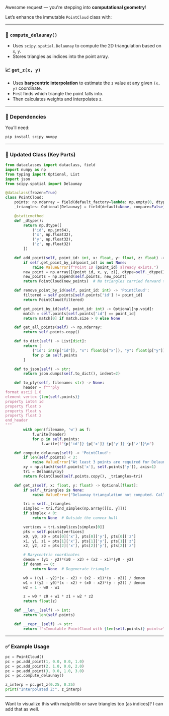 Awesome request — you're stepping into **computational geometry**!

Let’s enhance the immutable `PointCloud` class with:

---

### 🔺 `compute_delaunay()`
- Uses `scipy.spatial.Delaunay` to compute the 2D triangulation based on `x`, `y`.
- Stores triangles as indices into the point array.

### 📈 `get_z(x, y)`
- Uses **barycentric interpolation** to estimate the `z` value at any given `(x, y)` coordinate.
- First finds which triangle the point falls into.
- Then calculates weights and interpolates `z`.

---

### 🔧 Dependencies

You’ll need:
```bash
pip install scipy numpy
```

---

### 🚀 Updated Class (Key Parts)

```python
from dataclasses import dataclass, field
import numpy as np
from typing import Optional, List
import json
from scipy.spatial import Delaunay

@dataclass(frozen=True)
class PointCloud:
    points: np.ndarray = field(default_factory=lambda: np.empty(0, dtype=PointCloud._dtype()))
    _triangles: Optional[Delaunay] = field(default=None, compare=False)

    @staticmethod
    def _dtype():
        return np.dtype([
            ('id', np.int64),
            ('x', np.float32),
            ('y', np.float32),
            ('z', np.float32)
        ])

    def add_point(self, point_id: int, x: float, y: float, z: float) -> 'PointCloud':
        if self.get_point_by_id(point_id) is not None:
            raise ValueError(f"Point ID {point_id} already exists.")
        new_point = np.array([(point_id, x, y, z)], dtype=self._dtype())
        new_points = np.append(self.points, new_point)
        return PointCloud(new_points)  # No triangles carried forward to force recompute

    def remove_point_by_id(self, point_id: int) -> 'PointCloud':
        filtered = self.points[self.points['id'] != point_id]
        return PointCloud(filtered)

    def get_point_by_id(self, point_id: int) -> Optional[np.void]:
        match = self.points[self.points['id'] == point_id]
        return match[0] if match.size > 0 else None

    def get_all_points(self) -> np.ndarray:
        return self.points.copy()

    def to_dict(self) -> List[dict]:
        return [
            {"id": int(p["id"]), "x": float(p["x"]), "y": float(p["y"]), "z": float(p["z"])}
            for p in self.points
        ]

    def to_json(self) -> str:
        return json.dumps(self.to_dict(), indent=2)

    def to_ply(self, filename: str) -> None:
        header = f"""ply
format ascii 1.0
element vertex {len(self.points)}
property int64 id
property float x
property float y
property float z
end_header
"""
        with open(filename, 'w') as f:
            f.write(header)
            for p in self.points:
                f.write(f"{p['id']} {p['x']} {p['y']} {p['z']}\n")

    def compute_delaunay(self) -> 'PointCloud':
        if len(self.points) < 3:
            raise ValueError("At least 3 points are required for Delaunay triangulation.")
        xy = np.stack((self.points['x'], self.points['y']), axis=1)
        tri = Delaunay(xy)
        return PointCloud(self.points.copy(), _triangles=tri)

    def get_z(self, x: float, y: float) -> Optional[float]:
        if self._triangles is None:
            raise ValueError("Delaunay triangulation not computed. Call compute_delaunay() first.")

        tri = self._triangles
        simplex = tri.find_simplex(np.array([[x, y]]))
        if simplex < 0:
            return None  # Outside the convex hull

        vertices = tri.simplices[simplex[0]]
        pts = self.points[vertices]
        x0, y0, z0 = pts[0]['x'], pts[0]['y'], pts[0]['z']
        x1, y1, z1 = pts[1]['x'], pts[1]['y'], pts[1]['z']
        x2, y2, z2 = pts[2]['x'], pts[2]['y'], pts[2]['z']

        # Barycentric coordinates
        denom = (y1 - y2)*(x0 - x2) + (x2 - x1)*(y0 - y2)
        if denom == 0:
            return None  # Degenerate triangle

        w0 = ((y1 - y2)*(x - x2) + (x2 - x1)*(y - y2)) / denom
        w1 = ((y2 - y0)*(x - x2) + (x0 - x2)*(y - y2)) / denom
        w2 = 1 - w0 - w1

        z = w0 * z0 + w1 * z1 + w2 * z2
        return float(z)

    def __len__(self) -> int:
        return len(self.points)

    def __repr__(self) -> str:
        return f"<Immutable PointCloud with {len(self.points)} points>"
```

---

### ✅ Example Usage

```python
pc = PointCloud()
pc = pc.add_point(1, 0.0, 0.0, 1.0)
pc = pc.add_point(2, 1.0, 0.0, 2.0)
pc = pc.add_point(3, 0.0, 1.0, 3.0)
pc = pc.compute_delaunay()

z_interp = pc.get_z(0.25, 0.25)
print("Interpolated Z:", z_interp)
```

---

Want to visualize this with matplotlib or save triangles too (as indices)? I can add that as well.
